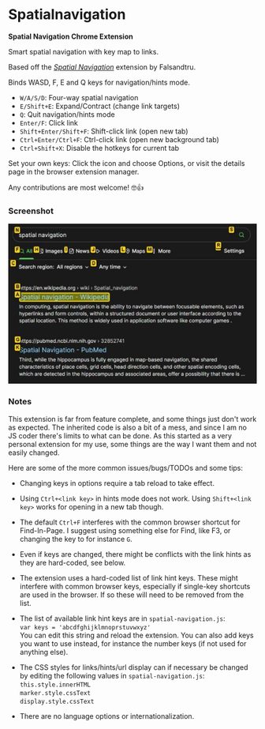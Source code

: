 # Spatialnavigation

__Spatial Navigation Chrome Extension__

Smart spatial navigation with key map to links.

Based off the *[Spatial Navigation](https://github.com/falsandtru/spatial-navigation)* extension by Falsandtru.

Binds WASD, F, E and Q keys for navigation/hints mode.

* `W/A/S/D`: Four-way spatial navigation
* `E/Shift+E`: Expand/Contract (change link targets)
* `Q`: Quit navigation/hints mode
* `Enter/F`: Click link
* `Shift+Enter/Shift+F`: Shift-click link (open new tab)
* `Ctrl+Enter/Ctrl+F`: Ctrl-click link (open new background tab)
* `Ctrl+Shift+X`: Disable the hotkeys for current tab

Set your own keys: Click the icon and choose Options, or visit the details page in the browser extension manager.

Any contributions are most welcome! 🤓👍

### Screenshot

![Screenshot of extension in use](img/screenshot.jpg "Screenshot of extension in use")

### Notes

This extension is far from feature complete, and some things just don't work as expected.
The inherited code is also a bit of a mess, and since I am no JS coder there's limits to what can be done.
As this started as a very personal extension for my use, some things are the way I want them and not easily changed.

Here are some of the more common issues/bugs/TODOs and some tips:

* Changing keys in options require a tab reload to take effect.

* Using `Ctrl+<link key>` in hints mode does not work. Using `Shift+<link key>` works for opening in a new tab though.

*  The default `Ctrl+F` interferes with the common browser shortcut for Find-In-Page. I suggest using something else for Find, like F3, or changing the key to for instance `G`.

* Even if keys are changed, there might be conflicts with the link hints as they are hard-coded, see below.

* The extension uses a hard-coded list of link hint keys. These might interfere with common browser keys, especially if single-key shortcuts are used in the browser. If so these will need to be removed from the list.

* The list of available link hint keys are in `spatial-navigation.js`:\
`var keys = 'abcdfghijklmnoprstuvwxyz'`\
You can edit this string and reload the extension. You can also add keys you want to use instead, for instance the number keys (if not used for anything else).

* The CSS styles for links/hints/url display can if necessary be changed by editing the following values in `spatial-navigation.js`:\
`this.style.innerHTML`\
`marker.style.cssText`\
`display.style.cssText`

* There are no language options or internationalization.

